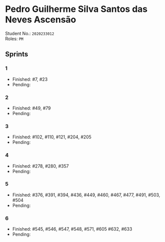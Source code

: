 # Pedro Guilherme Silva Santos das Neves Ascensão

Student No.: `2020233012`  
Roles: `PM`

## Sprints

### 1

* Finished: #7, #23
* Pending:

### 2

* Finished: #49, #79
* Pending:

### 3

* Finished: #102, #110, #121, #204, #205
* Pending:

### 4

* Finished: #278, #280, #357
* Pending:

### 5

* Finished: #376, #391, #394, #436, #449, #460, #467, #477, #491, #503, #504
* Pending:

### 6

* Finished: #545, #546, #547, #548, #571, #605 #632, #633
* Pending:
